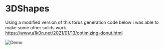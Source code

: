 # 3DShapes
Using a modified version of this torus generation code below i was able to make some other solids work.
https://www.a1k0n.net/2021/01/13/optimizing-donut.html


![Demo](Demo.gif)

